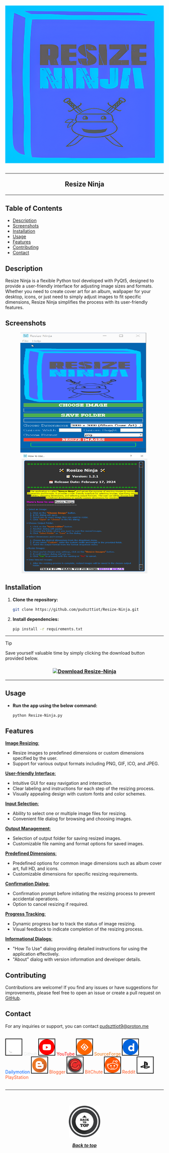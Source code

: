 <a name="top"></a>

<p align="center">
  <img width="660" height="500" src="https://raw.githubusercontent.com/pudszttiot/Resize-Ninja/main/Images/upscaled_image%20(1).png">
</p>

<h2 align="center">

---

Resize Ninja

---

## Table of Contents

- [Description](#description)
- [Screenshots](#screenshots)
- [Installation](#installation)
- [Usage](#usage)
- [Features](#features)
- [Contributing](#contributing)
- [Contact](#contact)

## Description

Resize Ninja is a flexible Python tool developed with PyQt5, designed to provide a user-friendly interface for adjusting image sizes and formats. Whether you need to create cover art for an album, wallpaper for your desktop, icons, or just need to simply adjust images to fit specific dimensions, Resize Ninja simplifies the process with its user-friendly features.

## Screenshots

<p align="center"> 
<img width="400" height="380" src="https://raw.githubusercontent.com/pudszttiot/Resize-Ninja/main/Images/Screenshots/resizeninjaanimation.gif" alt="Screenshot-GIF-1" border="0">
  &nbsp;
<img width="400" height="380" src="https://raw.githubusercontent.com/pudszttiot/Resize-Ninja/main/Images/Screenshots/screenshot_2.png" alt="Screenshot-GIF-2" border="0">
  </p>

## Installation

1. **Clone the repository:**
   ```bash
   git clone https://github.com/pudszttiot/Resize-Ninja.git
   ```

2. **Install dependencies:**
   ```bash
   pip install -r requirements.txt
   ```

---

> [!TIP]
> Save yourself valuable time by simply clicking the download button provided below.

<h3 align="center">

[![Download Resize-Ninja](https://a.fsdn.com/con/app/sf-download-button)](https://sourceforge.net/projects/resize-ninja/files/latest/download)

</h3>

---

## Usage
- **Run the app using the below command:**

   ```bash
   python Resize-Ninja.py
   ```

## Features

<ins>**Image Resizing**:</ins>
   - Resize images to predefined dimensions or custom dimensions specified by the user.
   - Support for various output formats including PNG, GIF, ICO, and JPEG.

<ins>**User-friendly Interface**:</ins>
   - Intuitive GUI for easy navigation and interaction.
   - Clear labeling and instructions for each step of the resizing process.
   - Visually appealing design with custom fonts and color schemes.

<ins>**Input Selection**:</ins>
   - Ability to select one or multiple image files for resizing.
   - Convenient file dialog for browsing and choosing images.

<ins>**Output Management**:</ins>
   - Selection of output folder for saving resized images.
   - Customizable file naming and format options for saved images.

<ins>**Predefined Dimensions**:</ins>
   - Predefined options for common image dimensions such as album cover art, full HD, and icons.
   - Customizable dimensions for specific resizing requirements.

<ins>**Confirmation Dialog**:</ins>
   - Confirmation prompt before initiating the resizing process to prevent accidental operations.
   - Option to cancel resizing if required.

<ins>**Progress Tracking**:</ins>
   - Dynamic progress bar to track the status of image resizing.
   - Visual feedback to indicate completion of the resizing process.

   <ins>**Informational Dialogs**:</ins>
   - "How To Use" dialog providing detailed instructions for using the application effectively.
   - "About" dialog with version information and developer details.


## Contributing

Contributions are welcome! If you find any issues or have suggestions for improvements, please feel free to open an issue or create a pull request on [GitHub](https://github.com/pudszttiot/Resize-Ninja).

## Contact

For any inquiries or support, you can contact [pudszttiot9@proton.me](mailto:pudszttiot9@proton.me)

<br>

<span>
        <img src="https://raw.githubusercontent.com/pudszttiot/SpotiScrape-Online/main/Images/Socials/Github.png" alt="Github.png" width="50" height="50" border="2">
        <a href="https://github.com/pudszttiot" style="display:inline-block; text-decoration:none; color:#e8eaea;" onclick="openLink('https://github.com/pudszttiot')">Github</a>
        </span>

<span>
        <img src="https://raw.githubusercontent.com/pudszttiot/SpotiScrape-Online/main/Images/Socials/Youtube.png" alt="Youtube.png" width="50" height="50" border="2">
        <a href="https://youtube.com/@pudszTTIOT" style="display:inline-block; text-decoration:none; color:#ff0000;" onclick="openLink('https://youtube.com/@pudszTTIOT')">YouTube</a>
        </span>

<span>
        <img src="https://raw.githubusercontent.com/pudszttiot/SpotiScrape-Online/main/Images/Socials/SourceForge2.png" alt="SourceForge.png" width="50" height="50" border="2">
        <a href="https://sourceforge.net/u/pudszttiot" style="display:inline-block; text-decoration:none; color:#ee730a;" onclick="openLink('https://sourceforge.net/u/pudszttiot')">SourceForge</a>
        </span>

<span>
        <img src="https://raw.githubusercontent.com/pudszttiot/SpotiScrape-Online/main/Images/Socials/Dailymotion.png" alt="Dailymotion.png" width="50" height="50" border="2">
        <a href="https://dailymotion.com/pudszttiot" style="display:inline-block; text-decoration:none; color:#0062ff;" onclick="openLink('https://dailymotion.com/pudszttiot')">Dailymotion</a>
        </span>

<span>
        <img src="https://raw.githubusercontent.com/pudszttiot/SpotiScrape-Online/main/Images/Socials/Blogger.png" alt="Blogger.png" width="50" height="50" border="2">
        <a href="https://pudszttiot.blogspot.com" style="display:inline-block; text-decoration:none; color:#ff5722;" onclick="openLink('https://pudszttiot.blogspot.com')">Blogger</a>
        </span>

<span>
        <img src="https://raw.githubusercontent.com/pudszttiot/SpotiScrape-Online/main/Images/Socials/BitChute_Social.png" alt="BitChute.png" width="50" height="50" border="2">
        <a href="https://bitchute.com/channel/pudszttiot/" style="display:inline-block; text-decoration:none; color:#ff5722;" onclick="openLink('https://bitchute.com/channel/pudszttiot/')">BitChute</a>
        </span>

<span>
        <img src="https://raw.githubusercontent.com/pudszttiot/SpotiScrape-Online/main/Images/Socials/Reddit.png" alt="Reddit.png" width="50" height="50" border="2">
        <a href="https://reddit.com/user/puddsszz" style="display:inline-block; text-decoration:none; color:#ff5722;" onclick="openLink('https://reddit.com/user/puddsszz')">Reddit</a>
        </span>

<span>
        <img src="https://raw.githubusercontent.com/pudszttiot/SpotiScrape-Online/main/Images/Socials/Playstation.png" alt="PlayStation.png" width="50" height="50" border="2">
        <a href="https://psnprofiles.com/snippapudsz" style="display:inline-block; text-decoration:none; color:#ff5722;" onclick="openLink('https://psnprofiles.com/snippapudsz')">PlayStation</a>
        </span>

<br>
<br>

---

<br>

<h5 align="center">

[<img width="100" height="100" src="https://raw.githubusercontent.com/pudszttiot/Folder-Templates/main/Images/back-to-top2.png">](#top)

[Back to top](#top)

<br>

